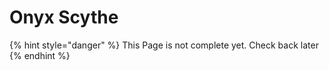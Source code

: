 # Onyx Scythe

{% hint style="danger" %}
This Page is not complete yet. Check back later
{% endhint %}

